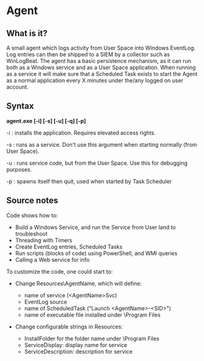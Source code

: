 Agent
=====

What is it?
-----------

A small agent which logs activity from User Space into Windows EventLog. Log entries can then be shipped to a SIEM by a collector such as WinLogBeat.
The agent has a basic persistence mechanism, as it can run both as a Windows service and as a User Space application. When running as a service it will make sure 
that a Scheduled Task exists to start the Agent as a normal application every X minutes under the/any logged on user account. 

Syntax
------

**agent.exe [-i] [-s] [-u] [-q] [-p]**

-i : installs the application. Requires elevated access rights.

-s : runs as a service. Don't use this argument when starting normally (from User Space). 

-u : runs service code, but from the User Space. Use this for debugging purposes.

-p : spawns itself then quit, used when started by Task Scheduler

Source notes
------------

Code shows how to:
* Build a Windows Service, and run the Service from User land to troubleshoot
* Threading with Timers
* Create EventLog entries, Scheduled Tasks
* Run scripts (blocks of code) using PowerShell, and WMI queries
* Calling a Web service for info

To customize the code, one could start to:

* Change Resources\AgentName, which will define: 
  * name of service (\<AgentName\>Svc)
  * EventLog source
  * name of ScheduledTask ("Launch \<AgentName\>\-\<SID\>")
  * name of executable file installed under \\Program Files

* Change configurable strings in Resources:
  * InstallFolder for the folder name under \\Program Files
  * ServiceDisplay: display name for service
  * ServiceDescription: description for service
